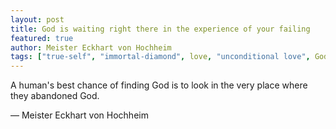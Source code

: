 ```yaml
---
layout: post
title: God is waiting right there in the experience of your failing
featured: true
author: Meister Eckhart von Hochheim
tags: ["true-self", "immortal-diamond", love, "unconditional love", God, failure, abandon, patience]
---
```


A human's best chance of finding God is to look in the very place where they abandoned God.

― Meister Eckhart von Hochheim